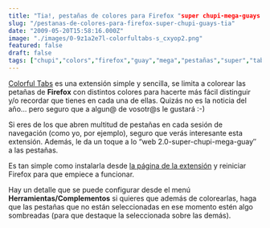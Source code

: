 ```yaml
---
title: "Tia!, pestañas de colores para Firefox "super chupi-mega-guays!""
slug: "/pestanas-de-colores-para-firefox-super-chupi-guays-tia"
date: "2009-05-20T15:58:16.000Z"
image: "./images/0-9z1a2e7l-colorfultabs-s_cxyop2.png"
featured: false
draft: false
tags: ["chupi","colors","firefox","guay","mega","pestañas","super","tabs","trabajo"]
---
```



[Colorful Tabs](https://addons.mozilla.org/firefox/1368/) es una extensión simple y sencilla, se limita a colorear las petañas de **Firefox** con distintos colores para hacerte más fácil distinguir y/o recordar que tienes en cada una de ellas. Quizás no es la noticia del año… pero seguro que a algun@ de vosotr@s le gustará :-)

Si eres de los que abren multitud de pestañas en cada sesión de navegación (como yo, por ejemplo), seguro que verás interesante esta extensión. Además, le da un toque a lo “web 2.0-super-chupi-mega-guay″ a las pestañas.

Es tan simple como instalarla desde [la página de la extensión](https://addons.mozilla.org/firefox/1368/) y reiniciar Firefox para que empiece a funcionar.

Hay un detalle que se puede configurar desde el menú **Herramientas/Complementos** si quieres que además de colorearlas, haga que las pestañas que no están seleccionadas en ese momento estén algo sombreadas (para que destaque la seleccionada sobre las demás).



